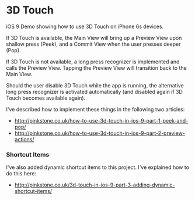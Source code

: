 # 3D Touch
iOS 9 Demo showing how to use 3D Touch on iPhone 6s devices.

If 3D Touch is available, the Main View will bring up a Preview View upon shallow press (Peek), and a Commit View when the user presses deeper (Pop).

If 3D Touch is not available, a long press recognizer is implemented and calls the Preview View. Tapping the Preview View will transition back to the Main View. 

Should the user disable 3D Touch while the app is running, the alternative long press recognizer is activated automatically (and disabled again if 3D Touch becomes available again).

I've described how to implement these things in the following two articles: 
 - http://pinkstone.co.uk/how-to-use-3d-touch-in-ios-9-part-1-peek-and-pop/
 - http://pinkstone.co.uk/how-to-use-3d-touch-in-ios-9-part-2-preview-actions/

### Shortcut Items
I've also added dynamic shortcut items to this project. I've explained how to do this here: 
 - http://pinkstone.co.uk/3d-touch-in-ios-9-part-3-adding-dynamic-shortcut-items/
